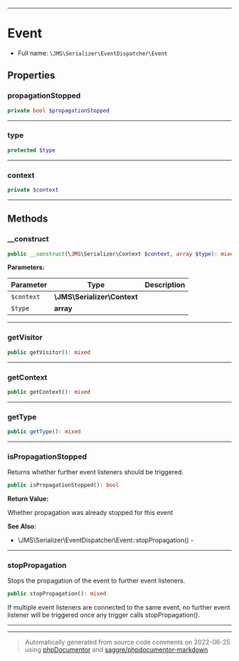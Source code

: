 ***

# Event





* Full name: `\JMS\Serializer\EventDispatcher\Event`



## Properties


### propagationStopped



```php
private bool $propagationStopped
```






***

### type



```php
protected $type
```






***

### context



```php
private $context
```






***

## Methods


### __construct



```php
public __construct(\JMS\Serializer\Context $context, array $type): mixed
```








**Parameters:**

| Parameter | Type | Description |
|-----------|------|-------------|
| `$context` | **\JMS\Serializer\Context** |  |
| `$type` | **array** |  |




***

### getVisitor



```php
public getVisitor(): mixed
```











***

### getContext



```php
public getContext(): mixed
```











***

### getType



```php
public getType(): mixed
```











***

### isPropagationStopped

Returns whether further event listeners should be triggered.

```php
public isPropagationStopped(): bool
```









**Return Value:**

Whether propagation was already stopped for this event


**See Also:**

* \JMS\Serializer\EventDispatcher\Event::stopPropagation() - 

***

### stopPropagation

Stops the propagation of the event to further event listeners.

```php
public stopPropagation(): mixed
```

If multiple event listeners are connected to the same event, no
further event listener will be triggered once any trigger calls
stopPropagation().









***


***
> Automatically generated from source code comments on 2022-06-25 using [phpDocumentor](http://www.phpdoc.org/) and [saggre/phpdocumentor-markdown](https://github.com/Saggre/phpDocumentor-markdown)
